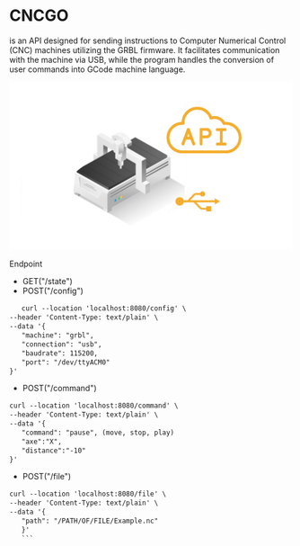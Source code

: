# CNCGO
 is an API designed for sending instructions to Computer Numerical Control (CNC) machines utilizing the GRBL firmware. It facilitates communication with the machine via USB, while the program handles the conversion of user commands into GCode machine language.

![This is an image](https://github.com/gildasgatel/CNCGO/blob/master/_data/cncgo.jpg)

 Endpoint
 * GET("/state")
 * POST("/config")
 ```
    curl --location 'localhost:8080/config' \
--header 'Content-Type: text/plain' \
--data '{
    "machine": "grbl", 
    "connection": "usb", 
    "baudrate": 115200,
    "port": "/dev/ttyACM0"
}'
```
 * POST("/command")
 ```
 curl --location 'localhost:8080/command' \
--header 'Content-Type: text/plain' \
--data '{
    "command": "pause", (move, stop, play)
    "axe":"X",
    "distance":"-10"
}'
```
 * POST("/file")
 ```
 curl --location 'localhost:8080/file' \
--header 'Content-Type: text/plain' \
--data '{
    "path": "/PATH/OF/FILE/Example.nc"
    }'
    ```

